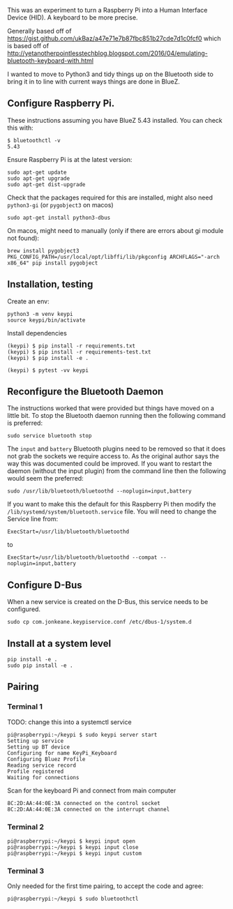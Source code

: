 This was an experiment to turn a Raspberry Pi into a Human Interface Device (HID). A keyboard to be more precise.

Generally based off of https://gist.github.com/ukBaz/a47e71e7b87fbc851b27cde7d1c0fcf0 which is based off of http://yetanotherpointlesstechblog.blogspot.com/2016/04/emulating-bluetooth-keyboard-with.html

I wanted to move to Python3 and tidy things up on the Bluetooth side to bring it in to line with current ways things are done in BlueZ.

## Configure Raspberry Pi.
These instructions assuming you have BlueZ 5.43 installed. You can check this with:
```
$ bluetoothctl -v
5.43
```

Ensure Raspberry Pi is at the latest version:
```
sudo apt-get update
sudo apt-get upgrade
sudo apt-get dist-upgrade
```

Check that the packages required for this are installed, might also need `python3-gi` (or `pygobject3` on macos)
```
sudo apt-get install python3-dbus
```

On macos, might need to manually (only if there are errors about gi module not found):

```
brew install pygobject3
PKG_CONFIG_PATH=/usr/local/opt/libffi/lib/pkgconfig ARCHFLAGS="-arch x86_64" pip install pygobject
```

## Installation, testing
Create an env:
```
python3 -m venv keypi
source keypi/bin/activate
```

Install dependencies
```
(keypi) $ pip install -r requirements.txt
(keypi) $ pip install -r requirements-test.txt
(keypi) $ pip install -e .
```

```
(keypi) $ pytest -vv keypi
```

## Reconfigure the Bluetooth Daemon
The instructions worked that were provided but things have moved on a little bit. To stop the Bluetooth daemon running then the following command is preferred:
```
sudo service bluetooth stop
```

The `input` and `battery` Bluetooth plugins need to be removed so that it does not grab the sockets we require access to. As the original author says the way this was documented could be improved. If you want to restart the daemon (without the input plugin) from the command line then the following would seem the preferred:
```
sudo /usr/lib/bluetooth/bluetoothd --noplugin=input,battery
```

If you want to make this the default for this Raspberry Pi then modify the `/lib/systemd/system/bluetooth.service` file. You will need to change the Service line from:
```
ExecStart=/usr/lib/bluetooth/bluetoothd
```
to
```
ExecStart=/usr/lib/bluetooth/bluetoothd --compat --noplugin=input,battery
```

## Configure D-Bus
When a new service is created on the D-Bus, this service needs to be configured.
```
sudo cp com.jonkeane.keypiservice.conf /etc/dbus-1/system.d
```

## Install at a system level
```
pip install -e .
sudo pip install -e .
```

## Pairing

### Terminal 1

TODO: change this into a systemctl service

```
pi@raspberrypi:~/keypi $ sudo keypi server start
Setting up service
Setting up BT device
Configuring for name KeyPi_Keyboard
Configuring Bluez Profile
Reading service record
Profile registered
Waiting for connections
 ```
Scan for the keyboard Pi and connect from main computer
```
8C:2D:AA:44:0E:3A connected on the control socket
8C:2D:AA:44:0E:3A connected on the interrupt channel
```

### Terminal 2
```
pi@raspberrypi:~/keypi $ keypi input open
pi@raspberrypi:~/keypi $ keypi input close
pi@raspberrypi:~/keypi $ keypi input custom
```

### Terminal 3

Only needed for the first time pairing, to accept the code and agree:

```
pi@raspberrypi:~/keypi $ sudo bluetoothctl
```